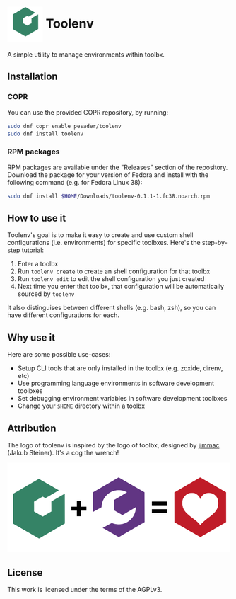 <h1><img align="center" height="80" src="./assets/toolenv-logo.png"> Toolenv</h1>

A simple utility to manage environments within toolbx.

## Installation

### COPR

You can use the provided COPR repository, by running:

```bash
sudo dnf copr enable pesader/toolenv
sudo dnf install toolenv
```

### RPM packages

RPM packages are available under the "Releases" section of the repository.
Download the package for your version of Fedora and install with the following
command (e.g. for Fedora Linux 38):

```bash
sudo dnf install $HOME/Downloads/toolenv-0.1.1-1.fc38.noarch.rpm
```

## How to use it

Toolenv's goal is to make it easy to create and use custom shell configurations (i.e. environments) for specific toolbxes. Here's the step-by-step tutorial:

1. Enter a toolbx
2. Run `toolenv create` to create an shell configuration for that toolbx
3. Run `toolenv edit` to edit the shell configuration you just created
3. Next time you enter that toolbx, that configuration will be automatically sourced by `toolenv`

It also distinguises between different shells (e.g. bash, zsh), so you can have different configurations for each.

## Why use it

Here are some possible use-cases:

- Setup CLI tools that are only installed in the toolbx (e.g. zoxide, direnv, etc)
- Use programming language environments in software development toolbxes
- Set debugging environment variables in software development toolbxes
- Change your `$HOME` directory within a toolbx

## Attribution

The logo of toolenv is inspired by the logo of toolbx, designed by [jimmac](https://github.com/jimmac) (Jakub Steiner). It's a cog the wrench!

![](assets/toolenv-toolbx.png)

## License

This work is licensed under the terms of the AGPLv3.
